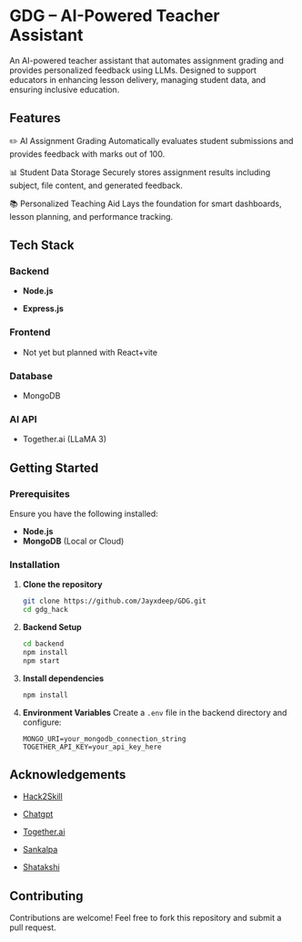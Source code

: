 # GDG – AI-Powered Teacher Assistant

An AI-powered teacher assistant that automates assignment grading and provides personalized feedback using LLMs. Designed to support educators in enhancing lesson delivery, managing student data, and ensuring inclusive education.



## Features

✏️ AI Assignment Grading
Automatically evaluates student submissions and provides feedback with marks out of 100.

📊 Student Data Storage
Securely stores assignment results including subject, file content, and generated feedback.

📚 Personalized Teaching Aid
Lays the foundation for smart dashboards, lesson planning, and performance tracking.



## Tech Stack

### **Backend**
- **Node.js** 

- **Express.js** 

### **Frontend**
- Not yet but planned with React+vite

### **Database** 
- MongoDB
### **AI API**
- Together.ai (LLaMA 3) 




##  Getting Started

### **Prerequisites**

Ensure you have the following installed:
- **Node.js** 
- **MongoDB** (Local or Cloud)

### **Installation**
1. **Clone the repository**
   ```sh
   git clone https://github.com/Jayxdeep/GDG.git
   cd gdg_hack
   ```

2. **Backend Setup**
   ```sh
   cd backend
   npm install
   npm start
   ```
3. **Install dependencies**
   ```sh
   npm install
   ```



4. **Environment Variables**
   Create a `.env` file in the backend directory and configure:
   ```env
   MONGO_URI=your_mongodb_connection_string
   TOGETHER_API_KEY=your_api_key_here
   
   ```


## Acknowledgements

 - [Hack2Skill](https://vision.hack2skill.com/event/solutionschallenge2025?utm_source=hack2skill&utm_medium=homepage)

 - [Chatgpt](https://chatgpt.com/)
 
-  [Together.ai](https://www.together.ai/)

 - [Sankalpa](https://github.com/sam-kash)

 - [Shatakshi](https://github.com/Shatakshi2004)

##  Contributing
Contributions are welcome! Feel free to fork this repository and submit a pull request.

